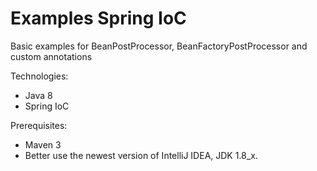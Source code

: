 # Examples Spring IoC

Basic examples for BeanPostProcessor, BeanFactoryPostProcessor and custom annotations

Technologies:
- Java 8
- Spring IoC

Prerequisites:
- Maven 3
- Better use the newest version of IntelliJ IDEA, JDK 1.8_x.
